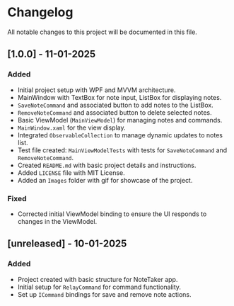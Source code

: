 # Changelog

All notable changes to this project will be documented in this file.

## [1.0.0] - 11-01-2025
### Added
- Initial project setup with WPF and MVVM architecture.
- MainWindow with TextBox for note input, ListBox for displaying notes.
- `SaveNoteCommand` and associated button to add notes to the ListBox.
- `RemoveNoteCommand` and associated button to delete selected notes.
- Basic ViewModel (`MainViewModel`) for managing notes and commands.
- `MainWindow.xaml` for the view display.
- Integrated `ObservableCollection` to manage dynamic updates to notes list.
- Test file created: `MainViewModelTests` with tests for `SaveNoteCommand` and `RemoveNoteCommand`.
- Created `README.md` with basic project details and instructions.
- Added `LICENSE` file with MIT License.
- Added an `Images` folder with gif for showcase of the project.

### Fixed
- Corrected initial ViewModel binding to ensure the UI responds to changes in the ViewModel.

## [unreleased] - 10-01-2025
### Added
- Project created with basic structure for NoteTaker app.
- Initial setup for `RelayCommand` for command functionality.
- Set up `ICommand` bindings for save and remove note actions.

